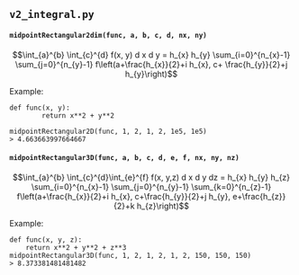 ## `v2_integral.py`

#### `midpointRectangular2dim(func, a, b, c, d, nx, ny)`

$$\int_{a}^{b} \int_{c}^{d} f(x, y) d x d y = h_{x} h_{y} \sum_{i=0}^{n_{x}-1} \sum_{j=0}^{n_{y}-1} f\left(a+\frac{h_{x}}{2}+i h_{x}, c+
\frac{h_{y}}{2}+j h_{y}\right)$$

Example:

```
def func(x, y):
        return x**2 + y**2

midpointRectangular2D(func, 1, 2, 1, 2, 1e5, 1e5)
> 4.663663997664667
```

#### `midpointRectangular3D(func, a, b, c, d, e, f, nx, ny, nz)`

$$\int_{a}^{b} \int_{c}^{d}\int_{e}^{f} f(x, y,z) d x d y dz = h_{x} h_{y} h_{z} \sum_{i=0}^{n_{x}-1} \sum_{j=0}^{n_{y}-1} \sum_{k=0}^{n_{z}-1} f\left(a+\frac{h_{x}}{2}+i h_{x}, c+\frac{h_{y}}{2}+j h_{y}, e+\frac{h_{z}}{2}+k h_{z}\right)$$

Example:

```
def func(x, y, z):
    return x**2 + y**2 + z**3
midpointRectangular3D(func, 1, 2, 1, 2, 1, 2, 150, 150, 150)
> 8.373381481481482
```
